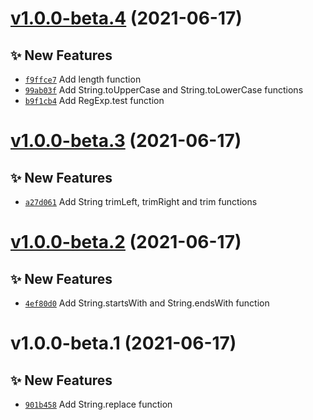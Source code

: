 # [v1.0.0-beta.4](https://github.com/TomokiMiyauci/core-fn/compare/v1.0.0-beta.3...v1.0.0-beta.4) (2021-06-17)

## ✨ New Features
- [`f9ffce7`](https://github.com/TomokiMiyauci/core-fn/commit/f9ffce7)   Add length function 
- [`99ab03f`](https://github.com/TomokiMiyauci/core-fn/commit/99ab03f)   Add String.toUpperCase and String.toLowerCase functions 
- [`b9f1cb4`](https://github.com/TomokiMiyauci/core-fn/commit/b9f1cb4)   Add RegExp.test function

# [v1.0.0-beta.3](https://github.com/TomokiMiyauci/core-fn/compare/v1.0.0-beta.2...v1.0.0-beta.3) (2021-06-17)

## ✨ New Features
- [`a27d061`](https://github.com/TomokiMiyauci/core-fn/commit/a27d061)   Add String trimLeft, trimRight and trim functions

# [v1.0.0-beta.2](https://github.com/TomokiMiyauci/core-fn/compare/v1.0.0-beta.1...v1.0.0-beta.2) (2021-06-17)

## ✨ New Features
- [`4ef80d0`](https://github.com/TomokiMiyauci/core-fn/commit/4ef80d0)   Add String.startsWith and String.endsWith function

# v1.0.0-beta.1 (2021-06-17)

## ✨ New Features
- [`901b458`](https://github.com/TomokiMiyauci/core-fn/commit/901b458)   Add String.replace function
